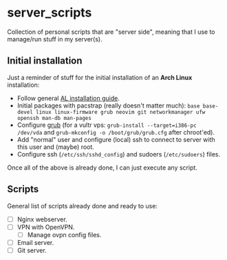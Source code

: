 # server_scripts

Collection of personal scripts that are "server side", meaning that I use to manage/run stuff in my server(s).

## Initial installation

Just a reminder of stuff for the initial installation of an **Arch Linux** installation:

* Follow general [AL installation guide](https://wiki.archlinux.org/index.php/installation_guide).
* Initial packages with pacstrap (really doesn't matter much): `base base-devel linux linux-firmware grub neovim git networkmanager ufw openssh man-db man-pages`
* Configure [grub](https://wiki.archlinux.org/index.php/GRUB) (for a vultr vps: `grub-install --target=i386-pc /dev/vda` and `grub-mkconfig -o /boot/grub/grub.cfg` after chroot'ed).
* Add "normal" user and configure (local) ssh to connect to server with this user and (maybe) root.
* Configure ssh (`/etc/ssh/sshd_config`) and sudoers (`/etc/sudoers`) files.

Once all of the above is already done, I can just execute any script.

## Scripts

General list of scripts already done and ready to use:

- [ ] Nginx webserver.
- [ ] VPN with OpenVPN.
	- [ ] Manage ovpn config files.
- [ ] Email server.
- [ ] Git server.
